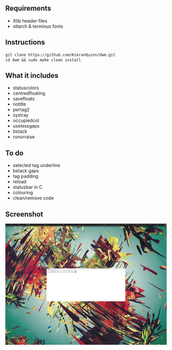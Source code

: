 Requirements
------------
* Xlib header files
* stlarch & terminus fonts

Instructions
------------

	git clone https://github.com/KieranQuinn/dwm.git
	cd dwm && sudo make clean install




What it includes
----------------
* statuscolors
* centredfloating
* savefloats
* notitle
* pertag2
* systray
* occupiedcol
* uselessgaps
* bstack
* runorraise
	
To do
-----
* selected tag underline
* bstack gaps
* tag padding
* reload
* statusbar in C
* colouring
* clean/remove code

Screenshot
----------

![Screenshot](screenshot.png "my dwm")
